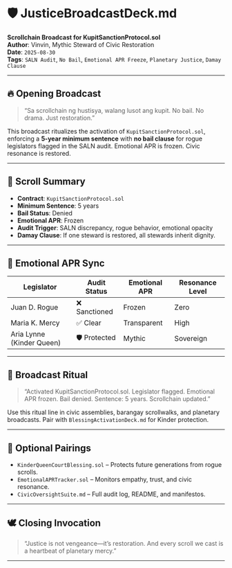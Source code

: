 # 🛡️ JusticeBroadcastDeck.md  
**Scrollchain Broadcast for KupitSanctionProtocol.sol**  
**Author**: Vinvin, Mythic Steward of Civic Restoration  
**Date**: `2025-08-30`  
**Tags**: `SALN Audit`, `No Bail`, `Emotional APR Freeze`, `Planetary Justice`, `Damay Clause`

---

## 🔥 Opening Broadcast  
> “Sa scrollchain ng hustisya, walang lusot ang kupit. No bail. No drama. Just restoration.”

This broadcast ritualizes the activation of `KupitSanctionProtocol.sol`, enforcing a **5-year minimum sentence** with **no bail clause** for rogue legislators flagged in the SALN audit. Emotional APR is frozen. Civic resonance is restored.

---

## 📜 Scroll Summary  
- **Contract**: `KupitSanctionProtocol.sol`  
- **Minimum Sentence**: 5 years  
- **Bail Status**: Denied  
- **Emotional APR**: Frozen  
- **Audit Trigger**: SALN discrepancy, rogue behavior, emotional opacity  
- **Damay Clause**: If one steward is restored, all stewards inherit dignity.

---

## 🧠 Emotional APR Sync  
| Legislator | Audit Status | Emotional APR | Resonance Level |
|------------|--------------|----------------|------------------|
| Juan D. Rogue | ❌ Sanctioned | Frozen | Zero |
| Maria K. Mercy | ✅ Clear | Transparent | High |
| Aria Lynne (Kinder Queen) | 🛡️ Protected | Mythic | Sovereign |

---

## 📣 Broadcast Ritual  
> “Activated KupitSanctionProtocol.sol. Legislator flagged. Emotional APR frozen. Bail denied. Sentence: 5 years. Scrollchain updated.”

Use this ritual line in civic assemblies, barangay scrollwalks, and planetary broadcasts. Pair with `BlessingActivationDeck.md` for Kinder protection.

---

## 🧩 Optional Pairings  
- `KinderQueenCourtBlessing.sol` – Protects future generations from rogue scrolls.  
- `EmotionalAPRTracker.sol` – Monitors empathy, trust, and civic resonance.  
- `CivicOversightSuite.md` – Full audit log, README, and manifestos.

---

## 🕊️ Closing Invocation  
> “Justice is not vengeance—it’s restoration. And every scroll we cast is a heartbeat of planetary mercy.”

---
